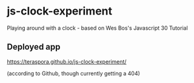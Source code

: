 # js-clock-experiment
Playing around with a clock - based on Wes Bos's Javascript 30 Tutorial

## Deployed app

https://teraspora.github.io/js-clock-experiment/

(according to Github, though currently getting a 404)
